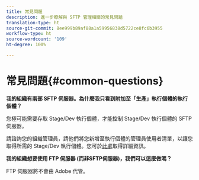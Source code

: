 ```yaml
---
title: 常見問題
description: 進一步瞭解與 SFTP 管理相關的常見問題
translation-type: ht
source-git-commit: 8ee999b89af88a1a59956838d5722ce8fc6b3955
workflow-type: ht
source-wordcount: '109'
ht-degree: 100%

---
```



# 常見問題{#common-questions}

**我的組織有兩部 SFTP 伺服器。為什麼我只看到附加至「生產」執行個體的執行個體？**

您極可能需要存取 Stage/Dev 執行個體，才能控制 Stage/Dev 執行個體的 SFTP 伺服器。

請諮詢您的組織管理員，請他們將您新增至執行個體的管理員使用者清單，以讓您取得所需的 Stage/Dev 執行個體。您可於[此處](../../discover/using/managing-permissions.md)取得詳細資訊。

**我的組織想要使用 FTP 伺服器 (而非SFTP伺服器)，我們可以這麼做嗎？**

FTP 伺服器將不會由 Adobe 代管。

